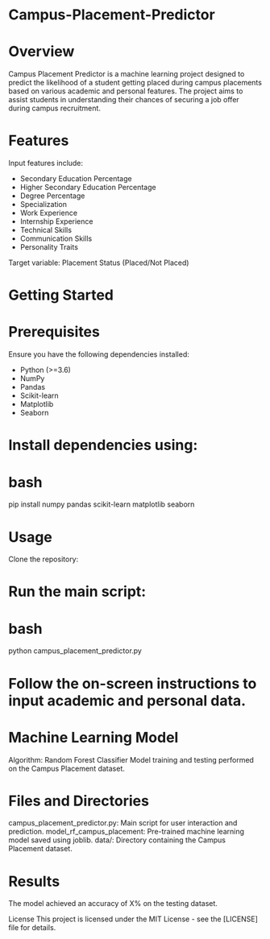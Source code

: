 # Campus-Placement-Predictor
# Overview
  Campus Placement Predictor is a machine learning project designed to predict the likelihood of a student getting placed during campus placements based on various academic and personal features. 
  The project aims to assist students in understanding their chances of securing a job offer during campus recruitment.

# Features
Input features include:
 - Secondary Education Percentage
 - Higher Secondary Education Percentage
 - Degree Percentage
 - Specialization
 - Work Experience
 - Internship Experience
 - Technical Skills
 - Communication Skills
 - Personality Traits

Target variable: Placement Status (Placed/Not Placed)

# Getting Started
# Prerequisites
Ensure you have the following dependencies installed:
 - Python (>=3.6)
 - NumPy
 - Pandas
 - Scikit-learn
 - Matplotlib
 - Seaborn

# Install dependencies using:

# bash
pip install numpy pandas scikit-learn matplotlib seaborn
# Usage
Clone the repository:
# Run the main script:
# bash
python campus_placement_predictor.py

# Follow the on-screen instructions to input academic and personal data.
# Machine Learning Model
  Algorithm: Random Forest Classifier
  Model training and testing performed on the Campus Placement dataset.
# Files and Directories
  campus_placement_predictor.py: Main script for user interaction and prediction.
  model_rf_campus_placement: Pre-trained machine learning model saved using joblib.
  data/: Directory containing the Campus Placement dataset.
# Results
The model achieved an accuracy of X% on the testing dataset.

License
This project is licensed under the MIT License - see the [LICENSE] file for details.
